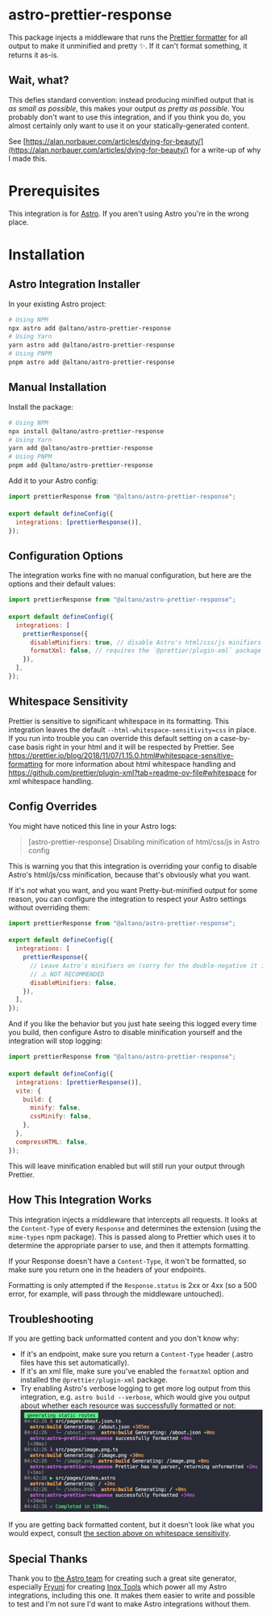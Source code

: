 # astro-prettier-response

This package injects a middleware that runs the [Prettier formatter](https://prettier.io) for all output to make it unminified and pretty ✨. If it can't format something, it returns it as-is.

## Wait, what?

This defies standard convention: instead producing minified output that is _as small as possible_, this makes your output _as pretty as possible_. You probably don't want to use this integration, and if you think you do, you almost certainly only want to use it on your statically-generated content.

See [https://alan.norbauer.com/articles/dying-for-beauty/](https://alan.norbauer.com/articles/dying-for-beauty/) for a write-up of why I made this.

# Prerequisites

This integration is for [Astro](https://astro.build). If you aren't using Astro you're in the wrong place.

# Installation

## Astro Integration Installer

In your existing Astro project:

```sh
# Using NPM
npx astro add @altano/astro-prettier-response
# Using Yarn
yarn astro add @altano/astro-prettier-response
# Using PNPM
pnpm astro add @altano/astro-prettier-response
```

## Manual Installation

Install the package:

```sh
# Using NPM
npx install @altano/astro-prettier-response
# Using Yarn
yarn add @altano/astro-prettier-response
# Using PNPM
pnpm add @altano/astro-prettier-response
```

Add it to your Astro config:

```js
import prettierResponse from "@altano/astro-prettier-response";

export default defineConfig({
  integrations: [prettierResponse()],
});
```

## Configuration Options

The integration works fine with no manual configuration, but here are the options and their default values:

```js
import prettierResponse from "@altano/astro-prettier-response";

export default defineConfig({
  integrations: [
    prettierResponse({
      disableMinifiers: true, // disable Astro's html/css/js minifiers
      formatXml: false, // requires the `@prettier/plugin-xml` package be installed
    }),
  ],
});
```

## Whitespace Sensitivity

Prettier is sensitive to significant whitespace in its formatting. This integration leaves the default `--html-whitespace-sensitivity=css` in place. If you run into trouble you can override this default setting on a case-by-case basis right in your html and it will be respected by Prettier. See https://prettier.io/blog/2018/11/07/1.15.0.html#whitespace-sensitive-formatting for more information about html whitespace handling and https://github.com/prettier/plugin-xml?tab=readme-ov-file#whitespace for xml whitespace handling.

## Config Overrides

You might have noticed this line in your Astro logs:

> [astro-prettier-response] Disabling minification of html/css/js in Astro config

This is warning you that this integration is overriding your config to disable Astro's html/js/css minification, because that's obviously what you want.

If it's _not_ what you want, and you want Pretty-but-minified output for some reason, you can configure the integration to respect your Astro settings without overriding them:

```js
import prettierResponse from "@altano/astro-prettier-response";

export default defineConfig({
  integrations: [
    prettierResponse({
      // Leave Astro's minifiers on (sorry for the double-negative it is what it is)
      // ⚠️ NOT RECOMMENDED
      disableMinifiers: false,
    }),
  ],
});
```

And if you like the behavior but you just hate seeing this logged every time you build, then configure Astro to disable minification yourself and the integration will stop logging:

```js
import prettierResponse from "@altano/astro-prettier-response";

export default defineConfig({
  integrations: [prettierResponse()],
  vite: {
    build: {
      minify: false,
      cssMinify: false,
    },
  },
  compressHTML: false,
});
```

This will leave minification enabled but will still run your output through Prettier.

## How This Integration Works

This integration injects a middleware that intercepts all requests. It looks at the `Content-Type` of every `Response` and determines the extension (using the `mime-types` npm package). This is passed along to Prettier which uses it to determine the appropriate parser to use, and then it attempts formatting.

If your Response doesn't have a `Content-Type`, it won't be formatted, so make sure you return one in the headers of your endpoints.

Formatting is only attempted if the `Response.status` is 2xx or 4xx (so a 500 error, for example, will pass through the middleware untouched).

## Troubleshooting

If you are getting back unformatted content and you don't know why:

- If it's an endpoint, make sure you return a `Content-Type` header (.astro files have this set automatically).
- If it's an xml file, make sure you've enabled the `formatXml` option and installed the `@prettier/plugin-xml` package.
- Try enabling Astro's verbose logging to get more log output from this integration, e.g. `astro build --verbose`, which would give you output about whether each resource was successfully formatted or not:
  ![snippet from the build logs of running the `astro build --verbose` command](./readme/verbose-logs.png)

If you are getting back formatted content, but it doesn't look like what you would expect, consult [the section above on whitespace sensitivity](#whitespace-sensitivity).

## Special Thanks

Thank you to [the Astro team](https://github.com/withastro/astro/graphs/contributors) for creating such a great site generator, especially [Fryuni](https://fryuni.dev/) for creating [Inox Tools](https://inox-tools.fryuni.dev/) which power all my Astro integrations, including this one. It makes them easier to write and possible to test and I'm not sure I'd want to make Astro integrations without them.
